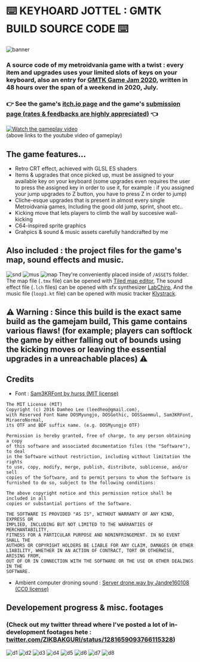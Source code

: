 # :keyboard: KEYHOARD JOTTEL : GMTK BUILD SOURCE CODE :keyboard:
![banner](pics/GMTK20_COVER.png)
### A source code of my metroidvania game with a twist : every item and upgrades uses your limited slots of keys on your keyboard, also an entry for [GMTK Game Jam 2020](itch.io/jam/gmtk-2020), written in 48 hours over the span of a weekend in 2020, July.
### :point_right: See the game's [itch.io page](zikbakguru.itch.io/jottel) and the game's [submission page (rates & feedbacks are highly appreciated)](itch.io/jam/gmtk-2020/rate/699095) :point_left:
[![Watch the gameplay video](pics/YT_VID_CAP.png)](https://youtu.be/jWNddsgIwSc)
<br>(above links to the youtube video of gameplay)

## The game features...
* Retro CRT effect, achieved with GLSL ES shaders
* Items & upgrades that once picked up, must be assigned to your available key on your keyboard (some upgrades even requires the user to press the assigned key in order to use it, for example : if you assigned your jump upgrades to Z button, you have to press Z in order to jump)
* Cliche-esque upgrades that is present in almost every single Metroidvania games, Including the good old jump, sprint, shoot etc..
* Kicking move that lets players to climb the wall by succesive wall-kicking
* C64-inspired sprite graphics
* Grahpics & sound & music assets carefully handcrafted by me

## Also included : the project files for the game's map, sound effects and music.
![snd](pics/snd_view.png)
![mus](pics/mus_view.png)
![map](pics/map_view.png)
They're conveniently placed inside of `/ASSETS` folder. The map file (`.tmx` file) can be opened with [Tiled map editor](thorbjorn.itch.io/tiled), The sound effect file (`.lch` files) can be opened with sfx synthesizer [LabChirp](labbed.itch.io/labchirp), And the music file (`loop1.kt` file) can be opened with music tracker [Klystrack](kometbomb.itch.io/klystrack).

## :warning: Warning : Since this build is the exact same build as the gamejam build, This game contains various flaws! (for example; players can softlock the game by either falling out of bounds using the kicking moves or leaving the essential upgrades in a unreachable places) :warning:



## Credits
* Font : [Sam3KRFont by hurss (MIT license)](github.com/hurss/fonts)
```
The MIT License (MIT)
Copyright (c) 2016 Damheo Lee (leedheo@gmail.com),
with Reserved Font Name DOSMyungjo, DOSGothic, DOSSaemmul, Sam3KRFont, MiraeroNormal,
its OTF and BDF suffix name. (e.g. DOSMyungjo OTF)

Permission is hereby granted, free of charge, to any person obtaining a copy
of this software and associated documentation files (the "Software"), to deal
in the Software without restriction, including without limitation the rights
to use, copy, modify, merge, publish, distribute, sublicense, and/or sell
copies of the Software, and to permit persons to whom the Software is
furnished to do so, subject to the following conditions:

The above copyright notice and this permission notice shall be included in all
copies or substantial portions of the Software.

THE SOFTWARE IS PROVIDED "AS IS", WITHOUT WARRANTY OF ANY KIND, EXPRESS OR
IMPLIED, INCLUDING BUT NOT LIMITED TO THE WARRANTIES OF MERCHANTABILITY,
FITNESS FOR A PARTICULAR PURPOSE AND NONINFRINGEMENT. IN NO EVENT SHALL THE
AUTHORS OR COPYRIGHT HOLDERS BE LIABLE FOR ANY CLAIM, DAMAGES OR OTHER
LIABILITY, WHETHER IN AN ACTION OF CONTRACT, TORT OR OTHERWISE, ARISING FROM,
OUT OF OR IN CONNECTION WITH THE SOFTWARE OR THE USE OR OTHER DEALINGS IN THE
SOFTWARE.
```
* Ambient computer droning sound : [Server drone.wav by Jandre160108 (CC0 license)](freesound.org/people/Jandre160108/sounds/437404/)

## Developement progress & misc. footages
### **(Check out my twitter thread where I've posted a lot of in-development footages hete : [twitter.com/ZIKBAKGURI/status/1281659093766115328](twitter.com/ZIKBAKGURI/status/1281659093766115328))**
![d1](pics/DEV1.gif)
![d2](pics/DEV2.gif)
![d3](pics/DEV3.gif)
![d4](pics/DEV4.gif)
![d5](pics/DEV5.gif)
![d6](pics/DEV6.png)
![d7](pics/DEV7.png)
![d8](pics/DEV8.png)